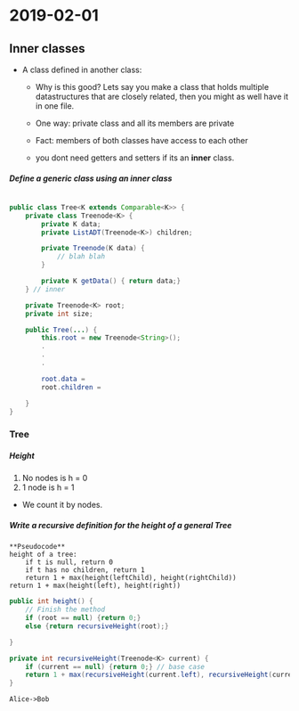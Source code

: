 # 2019-02-01

## Inner classes

* A class defined in another class:
    * Why is this good? Lets say you make a class that holds multiple datastructures that are closely related, then you might as well have it in one file.

    * One way: private class and all its members are private
    * Fact: members of both classes have access to each other
    * you dont need getters and setters if its an **inner** class.
##### Define a generic class using an inner class

```java

public class Tree<K extends Comparable<K>> {
    private class Treenode<K> {
        private K data;
        private ListADT(Treenode<K>) children;

        private Treenode(K data) {
            // blah blah
        }

        private K getData() { return data;}
    } // inner

    private Treenode<K> root;
    private int size;

    public Tree(...) {
        this.root = new Treenode<String>();
        .
        .
        .

        root.data =
        root.children =

    }
}
```

### Tree

##### Height
1. No nodes is h = 0
2. 1 node is h = 1

* We count it by nodes.

##### Write a recursive definition for the height of a general Tree
    **Pseudocode**
    height of a tree:
        if t is null, return 0
        if t has no children, return 1
        return 1 + max(height(leftChild), height(rightChild))
    return 1 + max(height(left), height(right))

```java
public int height() {
    // Finish the method
    if (root == null) {return 0;}
    else {return recursiveHeight(root);}

}

private int recursiveHeight(Treenode<K> current) {
    if (current == null) {return 0;} // base case
    return 1 + max(recursiveHeight(current.left), recursiveHeight(current.right));
}
```

```sequence
Alice->Bob
```
